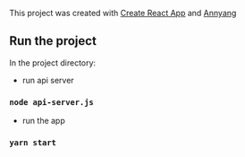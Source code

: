 This project was created with [Create React App](https://github.com/facebook/create-react-app) and [Annyang](https://github.com/TalAter/annyang)

## Run the project

In the project directory:

- run api server
### `node api-server.js`

- run the app
### `yarn start`
